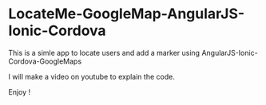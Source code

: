 # LocateMe-GoogleMap-AngularJS-Ionic-Cordova

This is a simle app to locate users and add a marker using 
AngularJS-Ionic-Cordova-GoogleMaps

I will make a video on youtube to explain the code.

Enjoy !
